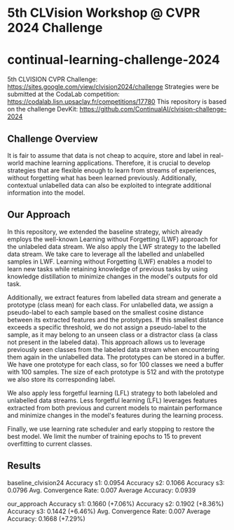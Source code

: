 # 5th CLVision Workshop @ CVPR 2024 Challenge
# continual-learning-challenge-2024

5th CLVISION CVPR Challenge: https://sites.google.com/view/clvision2024/challenge
Strategies were be submitted at the CodaLab competition: https://codalab.lisn.upsaclay.fr/competitions/17780
This repository is based on the challenge DevKit: https://github.com/ContinualAI/clvision-challenge-2024

## Challenge Overview
It is fair to assume that data is not cheap to acquire, store and label in real-world machine learning applications. Therefore, it is crucial to develop strategies that are flexible enough to learn from streams of experiences, without forgetting what has been learned previously. Additionally, contextual unlabelled data can also be exploited to integrate additional information into the model.

## Our Approach
In this repository, we extended the baseline strategy, which already employs the well-known Learning without Forgetting (LWF) approach for the unlabeled data stream. We also apply the LWF strategy to the labelled data stream. We take care to leverage all the labelled and unlabelled samples in LWF.
Learning without Forgetting (LWF) enables a model to learn new tasks while retaining knowledge of previous tasks by using knowledge distillation to minimize changes in the model's outputs for old task.

Additionally, we extract features from labelled data stream and generate a prototype (class mean) for each class. For unlabelled data, we assign a pseudo-label to each sample based on the smallest cosine distance between its extracted features and the prototypes. If this smallest distance exceeds a specific threshold, we do not assign a pseudo-label to the sample, as it may belong to an unseen class or a distractor class (a class not present in the labeled data). This approach allows us to leverage previously seen classes from the labeled data stream when encountering them again in the unlabelled data. The prototypes can be stored in a buffer. We have one prototype for each class, so for 100 classes we need a buffer with 100 samples. The size of each prototype is 512 and with the prototype we also store its corresponding label.

We also apply less forgetful learning (LFL) strategy to both labeloled and unlabelled data streams.
Less forgetful learning (LFL) leverages features extracted from both previous and current models to maintain performance and minimize changes in the model's features during the learning process.

Finally, we use learning rate scheduler and early stopping to restore the best model. We limit the number of training epochs to 15 to prevent overfitting to current classes.

## Results
baseline_clvision24
Accuracy s1: 0.0954
Accuracy s2: 0.1066
Accuracy s3: 0.0796
Avg. Convergence Rate: 0.007
Average Accuracy: 0.0939
	    	                	             	             
our_approach
Accuracy s1: 0.1660 (+7.06%)
Accuracy s2: 0.1902 (+8.36%)
Accuracy s3: 0.1442 (+6.46%)
Avg. Convergence Rate: 0.007
Average Accuracy: 0.1668 (+7.29%)

